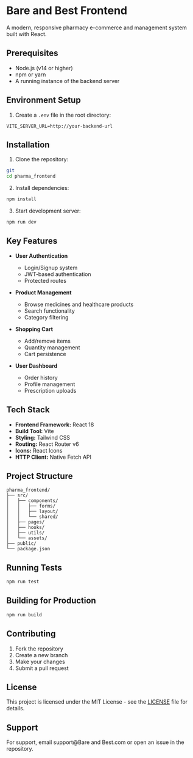 # Bare and Best Frontend

A modern, responsive pharmacy e-commerce and management system built with React.

## Prerequisites

- Node.js (v14 or higher)
- npm or yarn
- A running instance of the backend server

## Environment Setup

1. Create a `.env` file in the root directory:
```env
VITE_SERVER_URL=http://your-backend-url
```

## Installation

1. Clone the repository:
```bash
git 
cd pharma_frontend
```

2. Install dependencies:
```bash
npm install
```

3. Start development server:
```bash
npm run dev
```

## Key Features

- **User Authentication**
  - Login/Signup system
  - JWT-based authentication
  - Protected routes

- **Product Management**
  - Browse medicines and healthcare products
  - Search functionality
  - Category filtering

- **Shopping Cart**
  - Add/remove items
  - Quantity management
  - Cart persistence

- **User Dashboard**
  - Order history
  - Profile management
  - Prescription uploads

## Tech Stack

- **Frontend Framework:** React 18
- **Build Tool:** Vite
- **Styling:** Tailwind CSS
- **Routing:** React Router v6
- **Icons:** React Icons
- **HTTP Client:** Native Fetch API

## Project Structure

```
pharma_frontend/
├── src/
│   ├── components/
│   │   ├── forms/
│   │   ├── layout/
│   │   └── shared/
│   ├── pages/
│   ├── hooks/
│   ├── utils/
│   └── assets/
├── public/
└── package.json
```

## Running Tests

```bash
npm run test
```

## Building for Production

```bash
npm run build
```

## Contributing

1. Fork the repository
2. Create a new branch
3. Make your changes
4. Submit a pull request

## License

This project is licensed under the MIT License - see the [LICENSE](LICENSE) file for details.

## Support

For support, email support@Bare and Best.com or open an issue in the repository.
